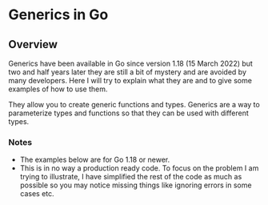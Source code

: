 # Generics in Go


## Overview

Generics have been available in Go since version 1.18 (15 March 2022) but two and half years later they are still a bit of mystery and are avoided by many developers.
Here I will try to explain what they are and to give some examples of how to use them.


They allow you to create generic functions and types.
Generics are a way to parameterize types and functions so that they can be used with different types.


### Notes

- The examples below are for Go 1.18 or newer.
- This is in no way a production ready code. To focus on the problem I am trying to illustrate, I have simplified the rest of the code as much as possible so you may notice missing things like ignoring errors in some cases etc.
